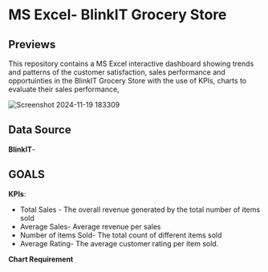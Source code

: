 # MS Excel- BlinkIT Grocery Store

## Previews
This repository contains a MS Excel interactive dashboard  showing trends and patterns of the customer satisfaction, sales performance and opportuinties in the BlinkIT Grocery Store with the use of KPIs, charts to evaluate their sales performance,


![Screenshot 2024-11-19 183309](https://github.com/user-attachments/assets/742d56f8-b59a-4df7-b80e-e975162af5e7)


**Data Source**
---
**BlinkIT**-

**GOALS**
---
**KPIs**:
- Total Sales - The overall revenue generated by the total number of items sold
- Average Sales- Average revenue per sales 
- Number of items Sold- The total count of different items sold
- Average Rating- The average customer rating per item sold.

**Chart Requirement**
